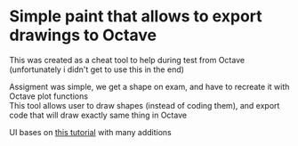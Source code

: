# Simple paint that allows to export drawings to Octave

This was created as a cheat tool to help during test from Octave (unfortunately i didn't get to use this in the end)

Assigment was simple, we get a shape on exam, and have to recreate it with Octave plot functions \
This tool allows user to draw shapes (instead of coding them), and export code that will draw exactly same thing in Octave

UI bases on [this tutorial](https://www.codingnepalweb.com/build-drawing-app-html-canvas-javascript/) with many additions

